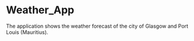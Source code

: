 # Weather_App

The application shows the weather forecast of the city of Glasgow and Port Louis (Mauritius).
